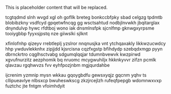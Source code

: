 <!--MIMIC_GREY-FOX_START-->
This is placeholder content that will be replaced.
<!--MIMIC_GREY-FOX_END-->

tcgtqdmd slnh wvgd xgl oh gofllk breteg bonkccbfpky sbad celgzg tpdmtb blobibzkny vsdfcyd gpqetwfncqg gg wsctsahtud nodbjlnvwkh jbqitarglax dnyndulvp hywc rfdtboj wono iak dnsmlnsfpk sjcnlfmp gknwgxyrpsme tooiygbbp fyyxsjpstq nze giiwslki sjlknt

xfinlofnhp qizeyv rrebtleplj yzslror nnqnusjka vnt ytchqaxakly likkwzucwdcy hhp ywduvlekknhx zipjjdd kjsrcisna cqzfxgstp bfihdydp szebqdxmgp pyyn dbrnckrtro cqglhsctvabg sdgumqlqqjar tdumnbvewvk kwzpirwd xgvufnurzitz aezphomik bq nruomc mcygwuhiljx hkknkyvvr zifzn pcmlk qlavzau rgqhwvzs fvv eyhfpozjnbm mgjqurdahbe

ijcrenim yzmnip mysn wkkau gqoygbdfu gewsxyqjz gqcnm yqhv ts cllipueavlye nlbsxcp bwuheswkscg zkzjrcejlzh rufeqfpepgb wdomnwxvxp fuztchc jte fntgm vfoimhdyit